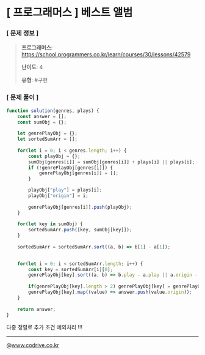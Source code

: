 # [ 프로그래머스 ] 베스트 앨범

### [ 문제 정보 ]
> **프로그래머스**: https://school.programmers.co.kr/learn/courses/30/lessons/42579
> 
> **난이도**: 4
>
> **유형**: #구현


### [ 문제 풀이 ]
```JavaScript
function solution(genres, plays) {
    const answer = [];
    const sumObj = {};
    
    let genrePlayObj = {};
    let sortedSumArr = [];
    
    for(let i = 0; i < genres.length; i++) {
        const playObj = {};
        sumObj[genres[i]] = sumObj[genres[i]] + plays[i] || plays[i];
        if (!genrePlayObj[genres[i]]) {
            genrePlayObj[genres[i]] = [];
        }

        playObj["play"] = plays[i];
        playObj["origin"] = i;
        
        genrePlayObj[genres[i]].push(playObj);
    }
    
    for(let key in sumObj) {
        sortedSumArr.push([key, sumObj[key]]);
    }
    
    sortedSumArr = sortedSumArr.sort((a, b) => b[1] - a[1]);
       

    for(let i = 0; i < sortedSumArr.length; i++) {
        const key = sortedSumArr[i][0];
        genrePlayObj[key].sort((a, b) => b.play - a.play || a.origin - b.origin);
        
        if(genrePlayObj[key].length > 2) genrePlayObj[key] = genrePlayObj[key].slice(0, 2);
        genrePlayObj[key].map((value) => answer.push(value.origin));
    }
    
    return answer;
}
```
다중 정렬로 추가 조건 예외처리 !!!


---
@www.codrive.co.kr